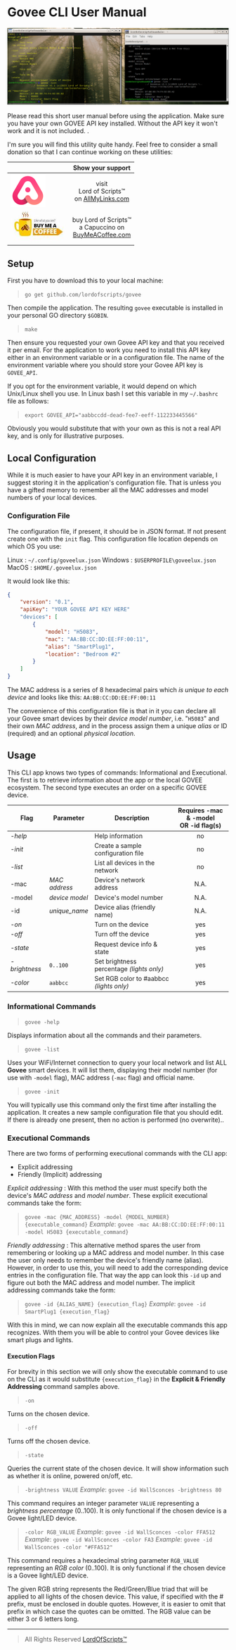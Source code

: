 # Govee CLI User Manual

![Successful](./assets/screenshot2.png)

Please read this short user manual before using the application. Make sure you have your own
GOVEE API key installed. Without the API key it won't work and it is not included. .

I'm sure you will find this utility quite handy. Feel free to consider a small
donation so that I can continue working on these utilities:


|     | Show your support   |
| --- | :---: |
| [ ![AllMyLinks](./docs/assets/allmylinks.png)](https://allmylinks.com/lordofscripts)      | visit <br> Lord of Scripts&trade; <br> on [AllMyLinks.com](https://allmylinks.com/lordofscripts)                  |
| [ ![Buy me a coffee](./docs/assets/buymecoffee.jpg)](https://allmylinks.com/lordofscripts)|  buy Lord of Scripts&trade; <br> a Capuccino on <br>[BuyMeACoffee.com](https://www.buymeacoffee.com/lostinwriting)|

## Setup

First you have to download this to your local machine:

> `go get github.com/lordofscripts/govee`

Then compile the application. The resulting `govee` executable is installed in your personal GO
directory `$GOBIN`.

> `make`

Then ensure you requested your own Govee API key and that you received it per email. For the
application to work you need to install this API key either in an environment variable or in a
configuration file.  The name of the environment variable where you should store your Govee
API key is `GOVEE_API`.

If you opt for the environment variable, it would depend on which Unix/Linux shell you use. In
Linux bash I set this variable in my `~/.bashrc` file as follows:

> `export GOVEE_API="aabbccdd-dead-fee7-eeff-112233445566"`

Obviously you would substitute that with your own as this is not a real API key, and is only for
illustrative purposes.

## Local Configuration

While it is much easier to have your API key in an environment variable, I suggest storing it in
the application's configuration file. That is unless you have a gifted memory to remember all
the MAC addresses and model numbers of your local devices.

### Configuration File

The configuration file, if present, it should be in JSON format. If not present
create one with the `init` flag. This configuration file location depends on
which OS you use:

Linux
: `~/.config/goveelux.json`
Windows
: `$USERPROFILE\goveelux.json`
MacOS
: `$HOME/.goveelux.json`

It would look like this:

```json
{
	"version": "0.1",
	"apiKey": "YOUR GOVEE API KEY HERE"
	"devices": [
		{
			"model": "H5083",
			"mac": "AA:BB:CC:DD:EE:FF:00:11",
			"alias": "SmartPlug1",
			"location": "Bedroom #2"
		}
	]
}
```

The MAC address is a series of 8 hexadecimal pairs which *is unique to each
device* and looks like this: `AA:BB:CC:DD:EE:FF:00:11`

The convenience of this configuration file is that in it you can declare all your Govee smart
devices by their *device model number*, i.e. "`H5083`" and their own *MAC address*, and in the
process assign them a unique *alias* or ID (required) and an optional *physical location*.

## Usage

This CLI app knows two types of commands: Informational and Executional. The
first is to retrieve information about the app or the local GOVEE ecosystem. The
second type executes an order on a specific GOVEE device.


| Flag        | Parameter      | Description              | Requires -mac & -model <br> OR -id flag(s) |
|--------------|----------------|------------------------------------------|:--------------------------:|
| *-help*      |                | Help information                         | no   |
| *-init*      |                | Create a sample configuration file       | no   |
| *-list*      |                | List all devices in the network          | no   |
| -mac         |  *MAC address* | Device's network address                 |  N.A.|
| -model       |  *device model*| Device's model number                    |  N.A.|
| -id          | *unique_name*  |  Device alias (friendly name)            | N.A. |
| *-on*        |                | Turn on the device                       | yes  |
| *-off*       |                | Turn off the device                      | yes  |
| *-state*     |        | Request device info & state      | yes |
| *-brightness*| `0..100`       | Set brightness percentage *(lights only)*| yes  |
| *-color*     |   `aabbcc`     |  Set RGB color to #aabbcc *(lights only)*| yes  |

### Informational Commands

> `govee -help`

Displays information about all the commands and their parameters.

> `govee -list`

Uses your WiFi/Internet connection to query your local network and list ALL
**Govee** smart devices. It will list them, displaying their model number (for use
with `-model` flag), MAC address (`-mac` flag) and official name.

> `govee -init`

You will typically use this command only the first time after installing the
application. It creates a new sample configuration file that you should edit.
If there is already one present, then no action is performed (no overwrite)..

### Executional Commands

There are two forms of performing executional commands with the CLI app:

* Explicit addressing
* Friendly (Implicit) addressing

*Explicit addressing*
: With this method the user must specify both the device's *MAC address* and *model number*. These explicit executional commands take the form:

> `govee -mac {MAC_ADDRESS} -model {MODEL_NUMBER} {executable_command}`
> *Example*: `govee -mac AA:BB:CC:DD:EE:FF:00:11 -model H5083 {executable_command}`

*Friendly addressing*
: This alternative method spares the user from remembering or looking up a MAC address and model number. In this case the user only needs to remember the device's friendly name (alias). However, in order to use this, you will need to add the corresponding device entries in the configuration file. That way the app can look this `-id` up and figure out both the MAC address and model number. The implicit addressing commands take the form:

> `govee -id {ALIAS_NAME} {execution_flag}`
> *Example*: `govee -id SmartPlug1 {execution_flag}`

With this in mind, we can now explain all the executable commands this app recognizes. With
them you will be able to control your Govee devices like smart plugs and lights.

#### Execution Flags

For brevity in this section we will only show the executable command to use on the CLI as it
would substitute `{execution_flag}` in the **Explicit & Friendly Addressing** command samples
above.

> `-on`

Turns on the chosen device.

> `-off`

Turns off the chosen device.

> `-state`

Queries the current state of the chosen device. It will show information such as whether it
is online, powered on/off, etc.

> `-brightness VALUE`
> *Example*: `govee -id WallSconces -brightness 80`

This command requires an integer parameter `VALUE` representing a *brightness percentage* (0..100). It is only functional if the chosen device is a Govee light/LED device.

> `-color RGB_VALUE`
> *Example*: `govee -id WallSconces -color FFA512`
> *Example*: `govee -id WallSconces -color FA3`
> *Example*: `govee -id WallSconces -color "#FFA512"`

This command requires a hexadecimal string parameter `RGB_VALUE` representing an
*RGB color* (0..100). It is only functional if the chosen device is a Govee light/LED device.

The given RGB string represents the Red/Green/Blue triad that will be applied to all lights of the
chosen device. This value, if specified with the # prefix, must be enclosed in double quotes.
However, it is easier to omit that prefix in which case the quotes can be omitted. The RGB value
can be either 3 or 6 letters long.


-----
> All Rights Reserved [LordOfScripts&trade;](https://allmylinks.com/lordofscripts)
